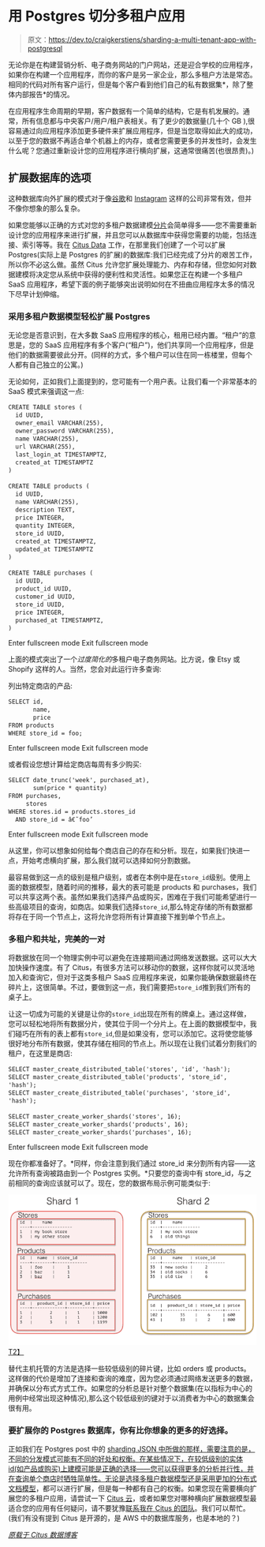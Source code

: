 # 用 Postgres 切分多租户应用

> 原文：<https://dev.to/craigkerstiens/sharding-a-multi-tenant-app-with-postgresql>

无论你是在构建营销分析、电子商务网站的门户网站，还是迎合学校的应用程序，如果你在构建一个应用程序，而你的客户是另一家企业，那么多租户方法是常态。相同的代码对所有客户运行，但是每个客户看到他们自己的私有数据集*，除了整体内部报告*的情况。

在应用程序生命周期的早期，客户数据有一个简单的结构，它是有机发展的。通常，所有信息都与中央客户/用户/租户表相关。有了更少的数据量(几十个 GB ),很容易通过向应用程序添加更多硬件来扩展应用程序，但是当您取得如此大的成功，以至于您的数据不再适合单个机器上的内存，或者您需要更多的并发性时，会发生什么呢？您通过重新设计您的应用程序进行横向扩展，这通常很痛苦(也很昂贵)。)

## 扩展数据库的选项

这种数据库向外扩展的模式对于像[谷歌](http://research.google.com/pubs/pub41344.html)和 [Instagram](http://instagram-engineering.tumblr.com/post/10853187575/sharding-ids-at-instagram) 这样的公司非常有效，但并不像你想象的那么复杂。

如果您能够以正确的方式对您的多租户数据建模[分片](http://www.craigkerstiens.com/2012/11/30/sharding-your-database/)会简单得多——您不需要重新设计您的应用程序来进行扩展，并且您可以从数据库中获得您需要的功能，包括连接、索引等等。我在 [Citus Data](https://www.citusdata.com/) 工作，在那里我们创建了一个可以扩展 Postgres(实际上是 Postgres 的扩展)的数据库:我们已经完成了分片的艰苦工作，所以你不必这么做。虽然 Citus 允许您扩展处理能力、内存和存储，但您如何对数据建模将决定您从系统中获得的便利性和灵活性。如果您正在构建一个多租户 SaaS 应用程序，希望下面的例子能够突出说明如何在不扭曲应用程序太多的情况下尽早计划伸缩。

### 采用多租户数据模型轻松扩展 Postgres

无论您是否意识到，在大多数 SaaS 应用程序的核心，租用已经内置。“租户”的意思是，您的 SaaS 应用程序有多个客户(“租户”)，他们共享同一个应用程序，但是他们的数据需要彼此分开。(同样的方式，多个租户可以住在同一栋楼里，但每个人都有自己独立的公寓。)

无论如何，正如我们上面提到的，您可能有一个用户表。让我们看一个非常基本的 SaaS 模式来强调这一点:

```
CREATE TABLE stores (
  id UUID,
  owner_email VARCHAR(255),
  owner_password VARCHAR(255),
  name VARCHAR(255),
  url VARCHAR(255),
  last_login_at TIMESTAMPTZ,
  created_at TIMESTAMPTZ
)

CREATE TABLE products (
  id UUID,
  name VARCHAR(255),
  description TEXT,
  price INTEGER,
  quantity INTEGER,
  store_id UUID,
  created_at TIMESTAMPTZ,
  updated_at TIMESTAMPTZ
)

CREATE TABLE purchases (
  id UUID,
  product_id UUID,
  customer_id UUID,
  store_id UUID,
  price INTEGER,
  purchased_at TIMESTAMPTZ,
) 
```

Enter fullscreen mode Exit fullscreen mode

上面的模式突出了一个*过度简化的*多租户电子商务网站。比方说，像 Etsy 或 Shopify 这样的人。当然，您会对此运行许多查询:

列出特定商店的产品:

```
SELECT id, 
       name,
       price
FROM products
WHERE store_id = foo; 
```

Enter fullscreen mode Exit fullscreen mode

或者假设您想计算给定商店每周有多少购买:

```
SELECT date_trunc('week', purchased_at),
       sum(price * quantity)
FROM purchases,
     stores
WHERE stores.id = products.stores_id
  AND store_id = â€˜foo’ 
```

Enter fullscreen mode Exit fullscreen mode

从这里，你可以想象如何给每个商店自己的存在和分析。现在，如果我们快进一点，开始考虑横向扩展，那么我们就可以选择如何分割数据。

最容易做到这一点的级别是租户级别，或者在本例中是在`store_id`级别。使用上面的数据模型，随着时间的推移，最大的表可能是 products 和 purchases，我们可以共享这两个表。虽然如果我们选择产品或购买，困难在于我们可能希望进行一些高级项目的查询，如商店。如果我们选择`store_id`,那么特定存储的所有数据都将存在于同一个节点上，这将允许您将所有计算直接下推到单个节点上。

### 多租户和共址，完美的一对

将数据放在同一个物理实例中可以避免在连接期间通过网络发送数据。这可以大大加快操作速度。有了 Citus，有很多方法可以移动你的数据，这样你就可以灵活地加入和查询它，但对于这类多租户 SaaS 应用程序来说，如果你能确保数据最终在碎片上，这很简单。不过，要做到这一点，我们需要把`store_id`推到我们所有的桌子上。

让这一切成为可能的关键是让你的`store_id`出现在所有的牌桌上。通过这样做，您可以轻松地将所有数据分片，使其位于同一个分片上。在上面的数据模型中，我们碰巧在所有的表上都有`store_id`,但是如果没有，您可以添加它。这将使您能够很好地分布所有数据，使其存储在相同的节点上。所以现在让我们试着分割我们的租户，在这里是商店:

```
SELECT master_create_distributed_table('stores', 'id', 'hash');
SELECT master_create_distributed_table('products', 'store_id', 'hash');
SELECT master_create_distributed_table('purchases', 'store_id', 'hash');

SELECT master_create_worker_shards('stores', 16);
SELECT master_create_worker_shards('products', 16);
SELECT master_create_worker_shards('purchases', 16); 
```

Enter fullscreen mode Exit fullscreen mode

现在你都准备好了。*同样，你会注意到我们通过 store_id 来分割所有内容——这允许所有查询被路由到一个 Postgres 实例。*只要您的查询中有 store_id，与之前相同的查询应该就可以了。现在，您的数据布局示例可能类似于:

[![Example of multi-tenant sharded tables](img/ac0dbd09d520efb6097dfe4d8c40c9cf.png)T2】](https://res.cloudinary.com/practicaldev/image/fetch/s--KhAKq2io--/c_limit%2Cf_auto%2Cfl_progressive%2Cq_auto%2Cw_880/https://d3vv6lp55qjaqc.cloudfront.net/items/0n0E3430183k0J410H05/shard_tenant.png%3Fv%3Df9133ad4)

替代主机托管的方法是选择一些较低级别的碎片键，比如 orders 或 products。这样做的代价是增加了连接和查询的难度，因为您必须通过网络发送更多的数据，并确保以分布式方式工作。如果您的分析总是针对整个数据集(在以指标为中心的用例中经常出现这种情况),那么这个较低级别的键对于以消费者为中心的数据集会很有用。

### 要扩展你的 Postgres 数据库，你有比你想象的更多的好选择。

正如我们在 Postgres post 中的 [sharding JSON 中所做的那样，需要注意的是，不同的分发模式可能有不同的好处和权衡。在某些情况下，在较低级别的实体 id(如产品或购买)上建模可能是正确的选择——您可以获得更多的分析并行性，并在查询单个商店时牺牲简单性。无论是选择多租户数据模型还是采用更加](https://www.citusdata.com/blog/2016/07/25/sharding-json-in-postgres-and-performance/)[的分布式文档模型](https://www.citusdata.com/blog/2016/07/25/sharding-json-in-postgres-and-performance/)，都可以进行扩展，但是每一种都有自己的权衡。如果您现在需要横向扩展您的多租户应用，请尝试一下 [Citus 云](https://console.citusdata.com)，或者如果您对哪种横向扩展数据模型最适合您的应用有任何疑问，请不要犹豫[联系我在 Citus 的团队](https://www.citusdata.com/about/contact_us)。我们可以帮忙。(我们有没有提到 Citus 是开源的，是 AWS 中的数据库服务，也是本地的？)

*[原载于 Citus 数据博客](https://www.citusdata.com/blog/2016/08/10/sharding-for-a-multi-tenant-app-with-postgres/)*